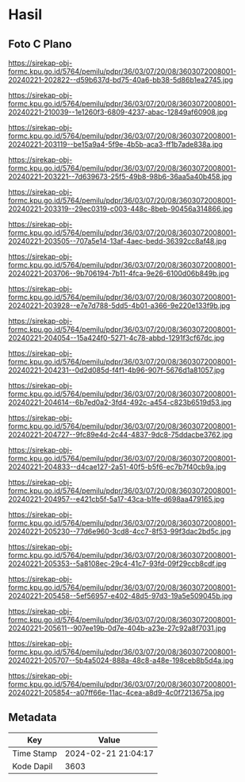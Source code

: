 # Hasil

## Foto C Plano

https://sirekap-obj-formc.kpu.go.id/5764/pemilu/pdpr/36/03/07/20/08/3603072008001-20240221-202822--d59b637d-bd75-40a6-bb38-5d86b1ea2745.jpg

https://sirekap-obj-formc.kpu.go.id/5764/pemilu/pdpr/36/03/07/20/08/3603072008001-20240221-210039--1e1260f3-6809-4237-abac-12849af60908.jpg

https://sirekap-obj-formc.kpu.go.id/5764/pemilu/pdpr/36/03/07/20/08/3603072008001-20240221-203119--be15a9a4-5f9e-4b5b-aca3-ff1b7ade838a.jpg

https://sirekap-obj-formc.kpu.go.id/5764/pemilu/pdpr/36/03/07/20/08/3603072008001-20240221-203221--7d639673-25f5-49b8-98b6-36aa5a40b458.jpg

https://sirekap-obj-formc.kpu.go.id/5764/pemilu/pdpr/36/03/07/20/08/3603072008001-20240221-203319--29ec0319-c003-448c-8beb-90456a314866.jpg

https://sirekap-obj-formc.kpu.go.id/5764/pemilu/pdpr/36/03/07/20/08/3603072008001-20240221-203505--707a5e14-13af-4aec-bedd-36392cc8af48.jpg

https://sirekap-obj-formc.kpu.go.id/5764/pemilu/pdpr/36/03/07/20/08/3603072008001-20240221-203706--9b706194-7b11-4fca-9e26-6100d06b849b.jpg

https://sirekap-obj-formc.kpu.go.id/5764/pemilu/pdpr/36/03/07/20/08/3603072008001-20240221-203928--e7e7d788-5dd5-4b01-a366-9e220e133f9b.jpg

https://sirekap-obj-formc.kpu.go.id/5764/pemilu/pdpr/36/03/07/20/08/3603072008001-20240221-204054--15a424f0-5271-4c78-abbd-1291f3cf67dc.jpg

https://sirekap-obj-formc.kpu.go.id/5764/pemilu/pdpr/36/03/07/20/08/3603072008001-20240221-204231--0d2d085d-f4f1-4b96-907f-5676d1a81057.jpg

https://sirekap-obj-formc.kpu.go.id/5764/pemilu/pdpr/36/03/07/20/08/3603072008001-20240221-204614--6b7ed0a2-3fd4-492c-a454-c823b6519d53.jpg

https://sirekap-obj-formc.kpu.go.id/5764/pemilu/pdpr/36/03/07/20/08/3603072008001-20240221-204727--9fc89e4d-2c44-4837-9dc8-75ddacbe3762.jpg

https://sirekap-obj-formc.kpu.go.id/5764/pemilu/pdpr/36/03/07/20/08/3603072008001-20240221-204833--d4cae127-2a51-40f5-b5f6-ec7b7f40cb9a.jpg

https://sirekap-obj-formc.kpu.go.id/5764/pemilu/pdpr/36/03/07/20/08/3603072008001-20240221-204957--e421cb5f-5a17-43ca-b1fe-d698aa479165.jpg

https://sirekap-obj-formc.kpu.go.id/5764/pemilu/pdpr/36/03/07/20/08/3603072008001-20240221-205230--77d6e960-3cd8-4cc7-8f53-99f3dac2bd5c.jpg

https://sirekap-obj-formc.kpu.go.id/5764/pemilu/pdpr/36/03/07/20/08/3603072008001-20240221-205353--5a8108ec-29c4-41c7-93fd-09f29ccb8cdf.jpg

https://sirekap-obj-formc.kpu.go.id/5764/pemilu/pdpr/36/03/07/20/08/3603072008001-20240221-205458--5ef56957-e402-48d5-97d3-19a5e509045b.jpg

https://sirekap-obj-formc.kpu.go.id/5764/pemilu/pdpr/36/03/07/20/08/3603072008001-20240221-205611--907ee19b-0d7e-404b-a23e-27c92a8f7031.jpg

https://sirekap-obj-formc.kpu.go.id/5764/pemilu/pdpr/36/03/07/20/08/3603072008001-20240221-205707--5b4a5024-888a-48c8-a48e-198ceb8b5d4a.jpg

https://sirekap-obj-formc.kpu.go.id/5764/pemilu/pdpr/36/03/07/20/08/3603072008001-20240221-205854--a07ff66e-11ac-4cea-a8d9-4c0f7213675a.jpg


## Metadata

| Key        | Value               |
| ---------- | ------------------- |
| Time Stamp | 2024-02-21 21:04:17 |
| Kode Dapil | 3603                |



